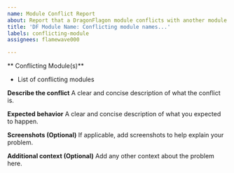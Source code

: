 ```yaml
---
name: Module Conflict Report
about: Report that a DragonFlagon module conflicts with another module
title: 'DF Module Name: Conflicting module names...'
labels: conflicting-module
assignees: flamewave000

---
```


** Conflicting Module(s)**
- List of conflicting modules

**Describe the conflict**
A clear and concise description of what the conflict is.

**Expected behavior**
A clear and concise description of what you expected to happen.

**Screenshots (Optional)**
If applicable, add screenshots to help explain your problem.

**Additional context (Optional)**
Add any other context about the problem here.
